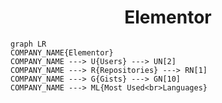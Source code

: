 <h1 align="center">Elementor</h1>

```mermaid
graph LR
COMPANY_NAME{Elementor}
COMPANY_NAME ---> U{Users} ---> UN[2]
COMPANY_NAME ---> R{Repositories} ---> RN[1]
COMPANY_NAME ---> G{Gists} ---> GN[10]
COMPANY_NAME ---> ML{Most Used<br>Languages}
```

